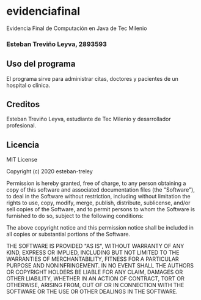 # evidenciafinal
Evidencia Final de Computación en Java de Tec Milenio
### Esteban Treviño Leyva, 2893593

## Uso del programa
El programa sirve para administrar citas, doctores y pacientes de un hospital o clínica.

## Creditos
Esteban Treviño Leyva, estudiante de Tec Milenio y desarrollador profesional.

## Licencia 
MIT License

Copyright (c) 2020 esteban-treley

Permission is hereby granted, free of charge, to any person obtaining a copy
of this software and associated documentation files (the "Software"), to deal
in the Software without restriction, including without limitation the rights
to use, copy, modify, merge, publish, distribute, sublicense, and/or sell
copies of the Software, and to permit persons to whom the Software is
furnished to do so, subject to the following conditions:

The above copyright notice and this permission notice shall be included in all
copies or substantial portions of the Software.

THE SOFTWARE IS PROVIDED "AS IS", WITHOUT WARRANTY OF ANY KIND, EXPRESS OR
IMPLIED, INCLUDING BUT NOT LIMITED TO THE WARRANTIES OF MERCHANTABILITY,
FITNESS FOR A PARTICULAR PURPOSE AND NONINFRINGEMENT. IN NO EVENT SHALL THE
AUTHORS OR COPYRIGHT HOLDERS BE LIABLE FOR ANY CLAIM, DAMAGES OR OTHER
LIABILITY, WHETHER IN AN ACTION OF CONTRACT, TORT OR OTHERWISE, ARISING FROM,
OUT OF OR IN CONNECTION WITH THE SOFTWARE OR THE USE OR OTHER DEALINGS IN THE
SOFTWARE.

